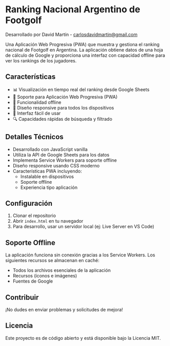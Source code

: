 # Ranking Nacional Argentino de Footgolf

Desarrollado por David Martín - carlosdavidmartin@gmail.com

Una Aplicación Web Progresiva (PWA) que muestra y gestiona el ranking nacional de Footgolf en Argentina. La aplicación obtiene datos de una hoja de cálculo de Google y proporciona una interfaz con capacidad offline para ver los rankings de los jugadores.

## Características

- 📊 Visualización en tiempo real del ranking desde Google Sheets
- 📱 Soporte para Aplicación Web Progresiva (PWA)
- 🔄 Funcionalidad offline
- 📱 Diseño responsive para todos los dispositivos
- 🎯 Interfaz fácil de usar
- 🔍 Capacidades rápidas de búsqueda y filtrado

## Detalles Técnicos

- Desarrollado con JavaScript vanilla
- Utiliza la API de Google Sheets para los datos
- Implementa Service Workers para soporte offline
- Diseño responsive usando CSS moderno
- Características PWA incluyendo:
  - Instalable en dispositivos
  - Soporte offline
  - Experiencia tipo aplicación

## Configuración

1. Clonar el repositorio
2. Abrir `index.html` en tu navegador
3. Para desarrollo, usar un servidor local (ej: Live Server en VS Code)

## Soporte Offline

La aplicación funciona sin conexión gracias a los Service Workers. Los siguientes recursos se almacenan en caché:
- Todos los archivos esenciales de la aplicación
- Recursos (íconos e imágenes)
- Fuentes de Google

## Contribuir

¡No dudes en enviar problemas y solicitudes de mejora!

## Licencia

Este proyecto es de código abierto y está disponible bajo la Licencia MIT.
